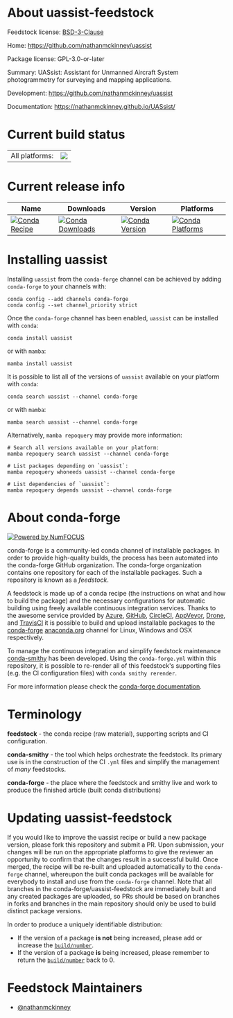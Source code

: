 About uassist-feedstock
=======================

Feedstock license: [BSD-3-Clause](https://github.com/conda-forge/uassist-feedstock/blob/main/LICENSE.txt)

Home: https://github.com/nathanmckinney/uassist

Package license: GPL-3.0-or-later

Summary: UASsist: Assistant for Unmanned Aircraft System photogrammetry for surveying and mapping applications.

Development: https://github.com/nathanmckinney/uassist

Documentation: https://nathanmckinney.github.io/UASsist/

Current build status
====================


<table><tr><td>All platforms:</td>
    <td>
      <a href="https://dev.azure.com/conda-forge/feedstock-builds/_build/latest?definitionId=12434&branchName=main">
        <img src="https://dev.azure.com/conda-forge/feedstock-builds/_apis/build/status/uassist-feedstock?branchName=main">
      </a>
    </td>
  </tr>
</table>

Current release info
====================

| Name | Downloads | Version | Platforms |
| --- | --- | --- | --- |
| [![Conda Recipe](https://img.shields.io/badge/recipe-uassist-green.svg)](https://anaconda.org/conda-forge/uassist) | [![Conda Downloads](https://img.shields.io/conda/dn/conda-forge/uassist.svg)](https://anaconda.org/conda-forge/uassist) | [![Conda Version](https://img.shields.io/conda/vn/conda-forge/uassist.svg)](https://anaconda.org/conda-forge/uassist) | [![Conda Platforms](https://img.shields.io/conda/pn/conda-forge/uassist.svg)](https://anaconda.org/conda-forge/uassist) |

Installing uassist
==================

Installing `uassist` from the `conda-forge` channel can be achieved by adding `conda-forge` to your channels with:

```
conda config --add channels conda-forge
conda config --set channel_priority strict
```

Once the `conda-forge` channel has been enabled, `uassist` can be installed with `conda`:

```
conda install uassist
```

or with `mamba`:

```
mamba install uassist
```

It is possible to list all of the versions of `uassist` available on your platform with `conda`:

```
conda search uassist --channel conda-forge
```

or with `mamba`:

```
mamba search uassist --channel conda-forge
```

Alternatively, `mamba repoquery` may provide more information:

```
# Search all versions available on your platform:
mamba repoquery search uassist --channel conda-forge

# List packages depending on `uassist`:
mamba repoquery whoneeds uassist --channel conda-forge

# List dependencies of `uassist`:
mamba repoquery depends uassist --channel conda-forge
```


About conda-forge
=================

[![Powered by
NumFOCUS](https://img.shields.io/badge/powered%20by-NumFOCUS-orange.svg?style=flat&colorA=E1523D&colorB=007D8A)](https://numfocus.org)

conda-forge is a community-led conda channel of installable packages.
In order to provide high-quality builds, the process has been automated into the
conda-forge GitHub organization. The conda-forge organization contains one repository
for each of the installable packages. Such a repository is known as a *feedstock*.

A feedstock is made up of a conda recipe (the instructions on what and how to build
the package) and the necessary configurations for automatic building using freely
available continuous integration services. Thanks to the awesome service provided by
[Azure](https://azure.microsoft.com/en-us/services/devops/), [GitHub](https://github.com/),
[CircleCI](https://circleci.com/), [AppVeyor](https://www.appveyor.com/),
[Drone](https://cloud.drone.io/welcome), and [TravisCI](https://travis-ci.com/)
it is possible to build and upload installable packages to the
[conda-forge](https://anaconda.org/conda-forge) [anaconda.org](https://anaconda.org/)
channel for Linux, Windows and OSX respectively.

To manage the continuous integration and simplify feedstock maintenance
[conda-smithy](https://github.com/conda-forge/conda-smithy) has been developed.
Using the ``conda-forge.yml`` within this repository, it is possible to re-render all of
this feedstock's supporting files (e.g. the CI configuration files) with ``conda smithy rerender``.

For more information please check the [conda-forge documentation](https://conda-forge.org/docs/).

Terminology
===========

**feedstock** - the conda recipe (raw material), supporting scripts and CI configuration.

**conda-smithy** - the tool which helps orchestrate the feedstock.
                   Its primary use is in the construction of the CI ``.yml`` files
                   and simplify the management of *many* feedstocks.

**conda-forge** - the place where the feedstock and smithy live and work to
                  produce the finished article (built conda distributions)


Updating uassist-feedstock
==========================

If you would like to improve the uassist recipe or build a new
package version, please fork this repository and submit a PR. Upon submission,
your changes will be run on the appropriate platforms to give the reviewer an
opportunity to confirm that the changes result in a successful build. Once
merged, the recipe will be re-built and uploaded automatically to the
`conda-forge` channel, whereupon the built conda packages will be available for
everybody to install and use from the `conda-forge` channel.
Note that all branches in the conda-forge/uassist-feedstock are
immediately built and any created packages are uploaded, so PRs should be based
on branches in forks and branches in the main repository should only be used to
build distinct package versions.

In order to produce a uniquely identifiable distribution:
 * If the version of a package **is not** being increased, please add or increase
   the [``build/number``](https://docs.conda.io/projects/conda-build/en/latest/resources/define-metadata.html#build-number-and-string).
 * If the version of a package **is** being increased, please remember to return
   the [``build/number``](https://docs.conda.io/projects/conda-build/en/latest/resources/define-metadata.html#build-number-and-string)
   back to 0.

Feedstock Maintainers
=====================

* [@nathanmckinney](https://github.com/nathanmckinney/)

